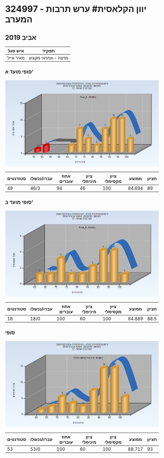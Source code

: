 # 324997 - יוון הקלאסית# ערש תרבות המערב

## אביב 2019

| איש סגל | תפקיד |
| ---- | ---- |
| מאיר אייל | מרצה - אחראי מקצוע |

### סופי מועד א'

![201802 Final_A](201802/Final_A.png)

| סטודנטים | עברו/נכשלו | אחוז עוברים | ציון מינימלי | ציון מקסימלי | ממוצע | חציון |
| ---- | ---- | ---- | ---- | ---- | ---- | ---- |
| 49 | 46/3 | 94 | 46 | 100 | 84.694 | 89 |

### סופי מועד ב'

![201802 Final_B](201802/Final_B.png)

| סטודנטים | עברו/נכשלו | אחוז עוברים | ציון מינימלי | ציון מקסימלי | ממוצע | חציון |
| ---- | ---- | ---- | ---- | ---- | ---- | ---- |
| 18 | 18/0 | 100 | 60 | 100 | 84.889 | 88.5 |

### סופי

![201802 Finals](201802/Finals.png)

| סטודנטים | עברו/נכשלו | אחוז עוברים | ציון מינימלי | ציון מקסימלי | ממוצע | חציון |
| ---- | ---- | ---- | ---- | ---- | ---- | ---- |
| 53 | 53/0 | 100 | 60 | 100 | 88.717 | 93 |

